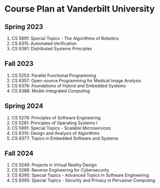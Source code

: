 # Course Plan at Vanderbilt University

## Spring 2023 
1. CS 5891: Special Topics - The Algorithms of Robotics
2. CS 6315: Automated Verification
3. CS 6381: Distributed Systems Principles

## Fall 2023 
1. CS 5253: Parallel Functional Programming
2. CS 6357: Open-source Programming for Medical Image Analysis
3. CS 6376: Foundations of Hybrid and Embedded Systems
4. CS 6388: Model-Integrated Computing

## Spring 2024 
1. CS 5278: Principles of Software Engineering
2. CS 5281: Principles of Operating Systems I
3. CS 5891: Special Topics - Scalable Microservices
4. CS 6310: Design and Analysis of Algorithms
5. CS 6377: Topics in Embedded Software and Systems

## Fall 2024
1. CS 5249: Projects in Virtual Reality Design
2. CS 5286: Reverse Engineering for Cybersecurity
3. CS 8395: Special Topics - Advanced Topics in Software Engineering
4. CS 8395: Special Topics - Security and Privacy in Pervasive Computing
